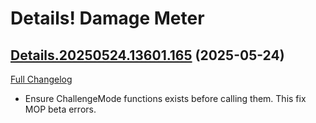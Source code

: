 # Details! Damage Meter

## [Details.20250524.13601.165](https://github.com/Tercioo/Details-Damage-Meter/tree/Details.20250524.13601.165) (2025-05-24)
[Full Changelog](https://github.com/Tercioo/Details-Damage-Meter/compare/Details.20250524.13600.165...Details.20250524.13601.165) 

- Ensure ChallengeMode functions exists before calling them. This fix MOP beta errors.  

